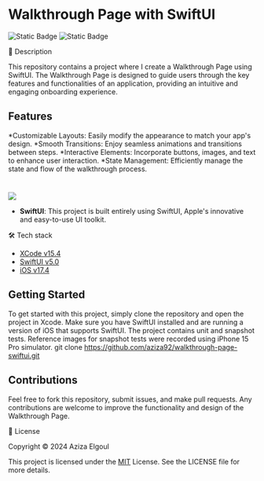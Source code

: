 # Walkthrough Page with SwiftUI

![Static Badge](https://img.shields.io/badge/v5.0-maker?label=swift&color=orange) ![Static Badge](https://img.shields.io/badge/IOS-maker?label=platforms&color=blue)



📝 Description

This repository contains a project where I create a Walkthrough Page using SwiftUI. The Walkthrough Page is designed to guide users through the key features and functionalities of an application, providing an intuitive and engaging onboarding experience.

## Features

*Customizable Layouts: Easily modify the appearance to match your app's design.
*Smooth Transitions: Enjoy seamless animations and transitions between steps.
*Interactive Elements: Incorporate buttons, images, and text to enhance user interaction.
*State Management: Efficiently manage the state and flow of the walkthrough process.

#
![](https://github.com/aziza92/WalkthroughSwiftUI/assets/64699474/0c7158dd-beb1-42b5-97c1-105cfdc40d0a.gif)

- **SwiftUI**: This project is built entirely using SwiftUI, Apple's innovative and easy-to-use UI toolkit.

🛠 Tech stack

* [XCode v15.4](https://developer.apple.com/xcode/)
* [SwiftUI v5.0](https://developer.apple.com/documentation/swiftui)
* [iOS v17.4](https://www.apple.com/befr/ios/ios-17/)

## Getting Started

To get started with this project, simply clone the repository and open the project in Xcode. Make sure you have SwiftUI installed and are running a version of iOS that supports SwiftUI.
The project contains unit and snapshot tests. Reference images for snapshot tests were recorded using iPhone 15 Pro simulator.
git clone https://github.com/aziza92/walkthrough-page-swiftui.git


## Contributions

Feel free to fork this repository, submit issues, and make pull requests. Any contributions are welcome to improve the functionality and design of the Walkthrough Page.

📄 License

Copyright © 2024 Aziza Elgoul

This project is licensed under the [MIT](https://opensource.org/license/mit) License. See the LICENSE file for more details.
